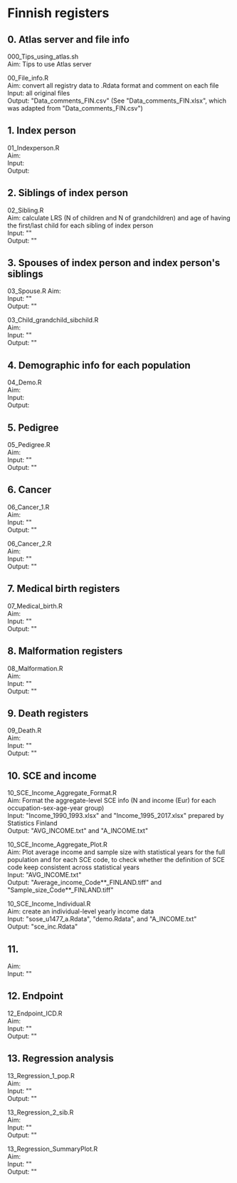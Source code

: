 # Finnish registers


## 0. Atlas server and file info  
000_Tips_using_atlas.sh  
Aim: Tips to use Atlas server  

00_File_info.R  
Aim: convert all registry data to .Rdata format and comment on each file  
Input: all original files  
Output: "Data_comments_FIN.csv" (See "Data_comments_FIN.xlsx", which was adapted from "Data_comments_FIN.csv")  


## 1. Index person  
01_Indexperson.R  
Aim:  
Input:  
Output:  


## 2. Siblings of index person   
02_Sibling.R  
Aim: calculate LRS (N of children and N of grandchildren) and age of having the first/last child for each sibling of index person   
Input: ""   
Output: ""  


## 3. Spouses of index person and index person's siblings  
03_Spouse.R
Aim:    
Input: ""   
Output: ""  


03_Child_grandchild_sibchild.R  
Aim:    
Input: ""   
Output: ""  


## 4. Demographic info for each population
04_Demo.R  
Aim:  
Input:  
Output:  


## 5. Pedigree   
05_Pedigree.R  
Aim:    
Input: ""   
Output: ""  


## 6. Cancer
06_Cancer_1.R   
Aim:    
Input: ""   
Output: ""  

06_Cancer_2.R   
Aim:    
Input: ""   
Output: ""  


## 7. Medical birth registers
07_Medical_birth.R  
Aim:    
Input: ""   
Output: ""  


## 8. Malformation registers
08_Malformation.R  
Aim:    
Input: ""   
Output: ""  


## 9. Death registers
09_Death.R  
Aim:    
Input: ""   
Output: ""  


## 10. SCE and income
10_SCE_Income_Aggregate_Format.R  
Aim: Format the aggregate-level SCE info (N and income (Eur) for each occupation-sex-age-year group)  
Input: "Income_1990_1993.xlsx" and "Income_1995_2017.xlsx" prepared by Statistics Finland  
Output: "AVG_INCOME.txt" and "A_INCOME.txt"  

10_SCE_Income_Aggregate_Plot.R  
Aim: Plot average income and sample size with statistical years for the full population and for each SCE code, to check whether the definition of SCE code keep consistent across statistical years  
Input: "AVG_INCOME.txt"  
Output: "Average_income_Code**_FINLAND.tiff" and "Sample_size_Code**_FINLAND.tiff"  

10_SCE_Income_Individual.R  
Aim: create an individual-level yearly income data  
Input: "sose_u1477_a.Rdata", "demo.Rdata", and "A_INCOME.txt"  
Output: "sce_inc.Rdata"  


## 11.  
 
Aim:    
Input: ""   


## 12. Endpoint 
12_Endpoint_ICD.R  
Aim:    
Input: ""   
Output: ""  


## 13. Regression analysis
13_Regression_1_pop.R  
Aim:    
Input: ""   
Output: ""  

13_Regression_2_sib.R  
Aim:    
Input: ""   
Output: ""  

13_Regression_SummaryPlot.R  
Aim:    
Input: ""   
Output: ""  

